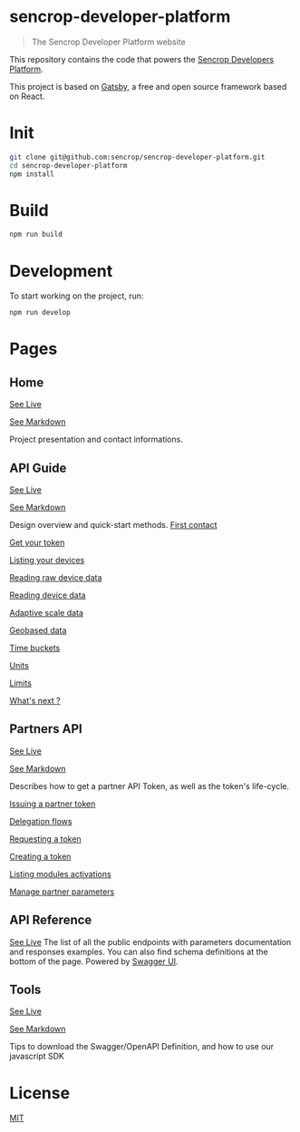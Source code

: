 # sencrop-developer-platform
> The Sencrop Developer Platform website

[//]: # (::contents:start)

This repository contains the code that powers the [Sencrop Developers Platform](https://developers.sencrop.com).

This project is based on [Gatsby](https://github.com/gatsbyjs/gatsby/),
a free and open source framework based on React.

# Init
```sh
git clone git@github.com:sencrop/sencrop-developer-platform.git
cd sencrop-developer-platform
npm install
```

# Build
```sh
npm run build
```

# Development
To start working on the project, run:
```sh
npm run develop
```

# Pages
## Home
[See Live](https://developer.sencrop.com/)

[See Markdown](https://github.com/sencrop/sencrop-developer-platform/blob/master/src/markdown/home.mdx)

Project presentation and contact informations.

## API Guide
[See Live](https://developer.sencrop.com/guide)

[See Markdown](https://github.com/sencrop/sencrop-developer-platform/blob/master/src/markdown/guide.md)

Design overview and quick-start methods.
[First contact](https://developer.sencrop.com/guide#first-contact)

[Get your token](https://developer.sencrop.com/guide#get-your-token)

[Listing your devices](https://developer.sencrop.com/guide#listing-your-devices)

[Reading raw device data](https://developer.sencrop.com/guide#reading-raw-device-data)

[Reading device data](https://developer.sencrop.com/guide#reading-device-data)

[Adaptive scale data](https://developer.sencrop.com/guide#adaptive-scale-data)

[Geobased data](https://developer.sencrop.com/guide#geobased-data)

[Time buckets](https://developer.sencrop.com/guide#time-buckets)

[Units](https://developer.sencrop.com/guide#units)

[Limits](https://developer.sencrop.com/guide#limits)

[What's next ?](https://developer.sencrop.com/guide#whats-next-)

## Partners API
[See Live](https://developer.sencrop.com/partners)

[See Markdown](https://github.com/sencrop/sencrop-developer-platform/blob/master/src/markdown/partners.md)

Describes how to get a partner API Token, as well as the token's life-cycle.

[Issuing a partner token](https://developer.sencrop.com/partners#issuing-a-partner-token)

[Delegation flows](https://developer.sencrop.com/partners#delegation-flows)

[Requesting a token](https://developer.sencrop.com/partners#requesting-a-token)

[Creating a token](https://developer.sencrop.com/partners#creating-a-token)

[Listing modules activations](https://developer.sencrop.com/partners#listing-modules-activations)

[Manage partner parameters](https://developer.sencrop.com/partners#manage-partner-parameters)


## API Reference
[See Live](https://developer.sencrop.com/reference)
The list of all the public endpoints with parameters documentation and responses examples.
You can also find schema definitions at the bottom of the page.
Powered by [Swagger UI](https://github.com/swagger-api/swagger-ui).


## Tools
[See Live](https://developer.sencrop.com/tools)

[See Markdown](https://github.com/sencrop/sencrop-developer-platform/blob/master/src/markdown/tools.md)

Tips to download the Swagger/OpenAPI Definition, and how to use our javascript SDK

[//]: # (::contents:end)

# License
[MIT](https://github.com/sencrop/sencrop-developer-platform/blob/master/LICENSE.md)

